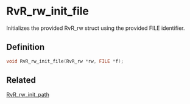 # RvR_rw_init_file

Initializes the provided RvR_rw struct using the provided FILE identifier.

## Definition

```c
void RvR_rw_init_file(RvR_rw *rw, FILE *f);
```

## Related

[RvR_rw_init_path](/rvr/rvr/rw_init_path)
